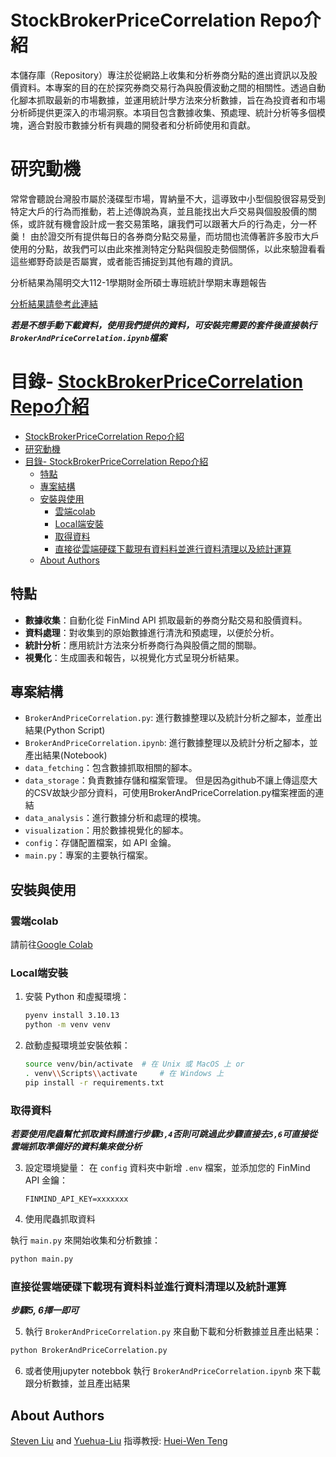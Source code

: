 # StockBrokerPriceCorrelation Repo介紹

本儲存庫（Repository）專注於從網路上收集和分析券商分點的進出資訊以及股價資料。本專案的目的在於探究券商交易行為與股價波動之間的相關性。透過自動化腳本抓取最新的市場數據，並運用統計學方法來分析數據，旨在為投資者和市場分析師提供更深入的市場洞察。本項目包含數據收集、預處理、統計分析等多個模塊，適合對股市數據分析有興趣的開發者和分析師使用和貢獻。

# 研究動機
常常會聽說台灣股市屬於淺碟型市場，胃納量不大，這導致中小型個股很容易受到特定大戶的行為而推動，若上述傳說為真，並且能找出大戶交易與個股股價的關係，或許就有機會設計成一套交易策略，讓我們可以跟著大戶的行為走，分一杯羹！
由於證交所有提供每日的各券商分點交易量，而坊間也流傳著許多股市大戶使用的分點，故我們可以由此來推測特定分點與個股走勢個關係，以此來驗證看看這些鄉野奇談是否屬實，或者能否捕捉到其他有趣的資訊。

分析結果為陽明交大112-1學期財金所碩士專班統計學期末專題報告

[分析結果請參考此連結](https://docs.google.com/presentation/d/1xgA9WUcNeiToYA-dn7BfhoFJ0nH_cIyZJ6PIvseQizs/edit#slide=id.p)

***若是不想手動下載資料，使用我們提供的資料，可安裝完需要的套件後直接執行`BrokerAndPriceCorrelation.ipynb`檔案***

# 目錄- [StockBrokerPriceCorrelation Repo介紹](#stockbrokerpricecorrelation-repo介紹)
- [StockBrokerPriceCorrelation Repo介紹](#stockbrokerpricecorrelation-repo介紹)
- [研究動機](#研究動機)
- [目錄- StockBrokerPriceCorrelation Repo介紹](#目錄--stockbrokerpricecorrelation-repo介紹)
  - [特點](#特點)
  - [專案結構](#專案結構)
  - [安裝與使用](#安裝與使用)
    - [雲端colab](#雲端colab)
    - [Local端安裝](#local端安裝)
    - [取得資料](#取得資料)
    - [直接從雲端硬碟下載現有資料料並進行資料清理以及統計運算](#直接從雲端硬碟下載現有資料料並進行資料清理以及統計運算)
  - [About Authors](#about-authors)



## 特點

- **數據收集**：自動化從 FinMind API 抓取最新的券商分點交易和股價資料。
- **資料處理**：對收集到的原始數據進行清洗和預處理，以便於分析。
- **統計分析**：應用統計方法來分析券商行為與股價之間的關聯。
- **視覺化**：生成圖表和報告，以視覺化方式呈現分析結果。

## 專案結構

- `BrokerAndPriceCorrelation.py`: 進行數據整理以及統計分析之腳本，並產出結果(Python Script)
- `BrokerAndPriceCorrelation.ipynb`: 進行數據整理以及統計分析之腳本，並產出結果(Notebook)
- `data_fetching`：包含數據抓取相關的腳本。
- `data_storage`：負責數據存儲和檔案管理。 但是因為github不讓上傳這麼大的CSV故缺少部分資料，可使用BrokerAndPriceCorrelation.py檔案裡面的連結
- `data_analysis`：進行數據分析和處理的模塊。
- `visualization`：用於數據視覺化的腳本。
- `config`：存儲配置檔案，如 API 金鑰。
- `main.py`：專案的主要執行檔案。

## 安裝與使用

### 雲端colab
請前往[Google Colab](https://colab.research.google.com/drive/1EXgX96hCyUnJPUcVNC5o-M2NoZ28ivBC#scrollTo=BkqEIJXjGD_i)

### Local端安裝

1. 安裝 Python 和虛擬環境：
   ```bash
   pyenv install 3.10.13
   python -m venv venv
   ```

2. 啟動虛擬環境並安裝依賴：
   ```bash
   source venv/bin/activate  # 在 Unix 或 MacOS 上 or
   . venv\\Scripts\\activate     # 在 Windows 上
   pip install -r requirements.txt
   ```

### 取得資料
***若要使用爬蟲幫忙抓取資料請進行步驟`3,4`否則可跳過此步驟直接去`5,6`可直接從雲端抓取準備好的資料集來做分析***

3. 設定環境變量：
   在 `config` 資料夾中新增 `.env` 檔案，並添加您的 FinMind API 金鑰：
   ```
   FINMIND_API_KEY=xxxxxxx
   ```

4. 使用爬蟲抓取資料


執行 `main.py` 來開始收集和分析數據：
```bash
python main.py
```

### 直接從雲端硬碟下載現有資料料並進行資料清理以及統計運算
***步驟5, 6擇一即可***

5. 執行 `BrokerAndPriceCorrelation.py` 來自動下載和分析數據並且產出結果：
```bash
python BrokerAndPriceCorrelation.py
```

6. 或者使用jupyter notebbok
執行 `BrokerAndPriceCorrelation.ipynb` 來下載跟分析數據，並且產出結果


## About Authors
[Steven Liu](https://github.com/tw-lws) and [Yuehua-Liu](https://github.com/Yuehua-Liu)
指導教授: [Huei-Wen Teng](https://hackmd.io/@hwteng/HyKOPoA6d)
